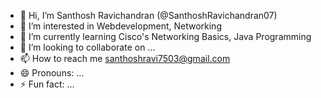 - 👋 Hi, I’m Santhosh Ravichandran (@SanthoshRavichandran07)
- 👀 I’m interested in Webdevelopment, Networking
- 🌱 I’m currently learning Cisco's Networking Basics, Java Programming 
- 💞️ I’m looking to collaborate on ...
- 📫 How to reach me santhoshravi7503@gmail.com
- 😄 Pronouns: ...
- ⚡ Fun fact: ...

<!---
SanthoshRavichandran07/SanthoshRavichandran07 is a ✨ special ✨ repository because its `README.md` (this file) appears on your GitHub profile.
You can click the Preview link to take a look at your changes.
--->
